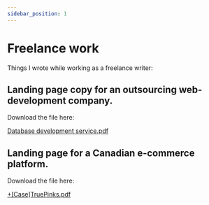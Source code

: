 ```yaml
---
sidebar_position: 1
---
```


# Freelance work

Things I wrote while working as a freelance writer:

## Landing page copy for an outsourcing web-development company.

Download the file here:

[Database development service.pdf](../assets/assets/Database%20development%20service.pdf)

## Landing page for a Canadian e-commerce platform.

Download the file here:

[+[Case]TruePinks.pdf](../assets/+[Case]TruePinks.pdf)
